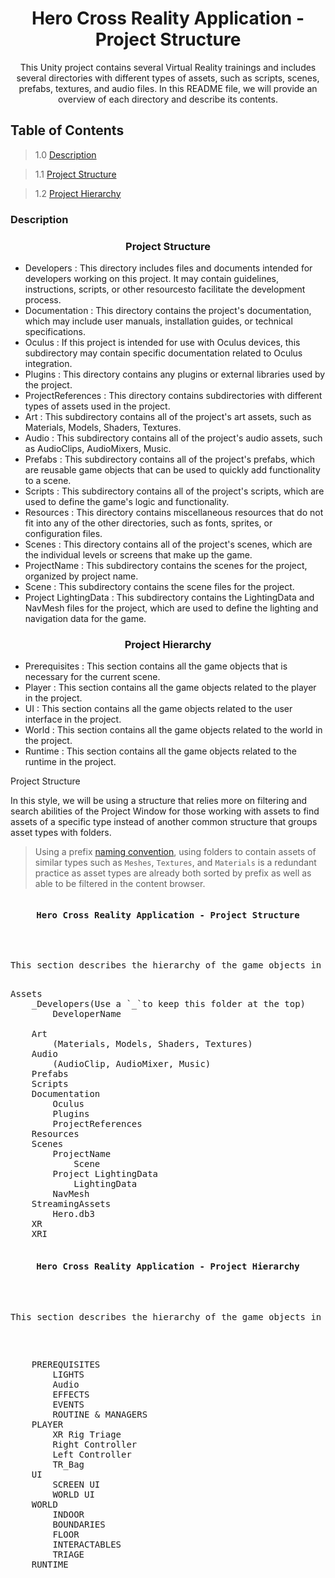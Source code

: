 <h1 align="center"> Hero Cross Reality Application - Project Structure </h1>

<p align="center"> This Unity project contains several Virtual Reality trainings and includes several directories with different types of assets, such as scripts, scenes, prefabs, textures, and audio files. In this README file, we will provide an overview of each directory and describe its contents.</p>

## Table of Contents

> 1.0 [Description](#structure-DESCRIPTION)

> 1.1 [Project Structure](#structure-ProjectStructure) 

> 1.2 [Project Hierarchy](#structure-ProjectHierarchy) 

<h3 name="structure-DESCRIPTION">Description</h3>

<h3 align="center">Project Structure</h3>

- Developers :
This directory includes files and documents intended for developers working on this project. It may contain guidelines, instructions, scripts, or other resourcesto facilitate the development process.
- Documentation :
This directory contains the project's documentation, which may include user manuals, installation guides, or technical specifications.
- Oculus :
If this project is intended for use with Oculus devices, this subdirectory may contain specific documentation related to Oculus integration.
- Plugins :
This directory contains any plugins or external libraries used by the project.
- ProjectReferences : 
This directory contains subdirectories with different types of assets used in the project. 
- Art :
This subdirectory contains all of the project's art assets, such as Materials, Models, Shaders, Textures.
- Audio :
This subdirectory contains all of the project's audio assets, such as AudioClips, AudioMixers, Music.
- Prefabs :
This subdirectory contains all of the project's prefabs, which are reusable game objects that can be used to quickly add functionality to a scene.
- Scripts :
This subdirectory contains all of the project's scripts, which are used to define the game's logic and functionality. 
- Resources :
This directory contains miscellaneous resources that do not fit into any of the other directories, such as fonts, sprites, or configuration files.
- Scenes :
This directory contains all of the project's scenes, which are the individual levels or screens that make up the game. 
- ProjectName :
This subdirectory contains the scenes for the project, organized by project name. 
- Scene :
This subdirectory contains the scene files for the project. 
- Project LightingData :
This subdirectory contains the LightingData and NavMesh files for the project, which are used to define the lighting and navigation data for the game.

<h3 align="center">Project Hierarchy</h3>

- Prerequisites :
This section contains all the game objects that is necessary for the current scene.
- Player :
This section contains all the game objects related to the player in the project.
- UI :
This section contains all the game objects related to the user interface in the project.
- World :
This section contains all the game objects related to the world in the project.
- Runtime :
This section contains all the game objects related to the runtime in the project.

<a align="center" name=" #structure-ProjectStructure"> Project Structure </a>

In this style, we will be using a structure that relies more on filtering and search abilities of the Project Window for those working with assets to find assets of a specific type instead of another common structure that groups asset types with folders.

> Using a prefix [naming convention](#asset-name-modifiers), using folders to contain assets of similar types such as `Meshes`, `Textures`, and `Materials` is a redundant practice as asset types are already both sorted by prefix as well as able to be filtered in the content browser.
<pre>
<h4 align="center" name="structure-ProjectStructure">Hero Cross Reality Application - Project Structure</h4>

<p align="center">This section describes the hierarchy of the game objects in the Unity project and their prerequisites.</p>
Assets
    <a name="#structure-developers">_Developers</a>(Use a `_`to keep this folder at the top)
        DeveloperName

    Art
		(Materials, Models, Shaders, Textures)
	Audio
		(AudioClip, AudioMixer, Music)
	Prefabs
	Scripts
	Documentation
		Oculus
		Plugins
		ProjectReferences
	Resources
	Scenes
		ProjectName
			Scene
		Project LightingData
			LightingData
		NavMesh
	StreamingAssets
		Hero.db3
	XR
	XRI

<h4 align="center" name="structure-ProjectHierarchy">Hero Cross Reality Application - Project Hierarchy</h4>

<p align="center">This section describes the hierarchy of the game objects in the Unity project and their prerequisites.</p>

<pre>
	PREREQUISITES
		LIGHTS
		Audio
		EFFECTS
		EVENTS
		ROUTINE & MANAGERS
	PLAYER
		XR Rig Triage
		Right Controller
		Left Controller
		TR_Bag
	UI
		SCREEN UI
		WORLD UI
	WORLD
		INDOOR
		BOUNDARIES
		FLOOR
		INTERACTABLES
		TRIAGE	
	RUNTIME
</pre>

